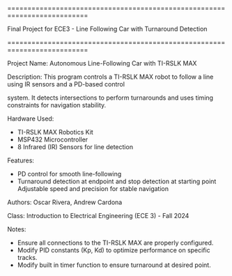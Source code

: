 ==========================================================================

Final Project for ECE3 - Line Following Car with Turnaround Detection

==========================================================================

Project Name: Autonomous Line-Following Car with TI-RSLK MAX

Description: This program controls a TI-RSLK MAX robot to follow a line using IR sensors and a PD-based control 

system. It detects intersections to perform turnarounds and uses timing constraints for navigation stability. 

Hardware Used:
- TI-RSLK MAX Robotics Kit
- MSP432 Microcontroller
- 8 Infrared (IR) Sensors for line detection

Features:
- PD control for smooth line-following
- Turnaround detection at endpoint and stop detection at starting point
 Adjustable speed and precision for stable navigation
 
Authors: Oscar Rivera, Andrew Cardona

Class: Introduction to Electrical Engineering (ECE 3) - Fall 2024

Notes:
- Ensure all connections to the TI-RSLK MAX are properly configured.
- Modify PID constants (Kp, Kd) to optimize performance on specific tracks.
- Modify built in timer function to ensure turnaround at desired point.
